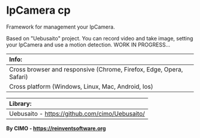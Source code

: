 IpCamera cp
==============

Framework for management your IpCamera.

Based on "Uebusaito" project.
You can record video and take image, setting your IpCamera and use a motion detection.
WORK IN PROGRESS...

| Info: |
|:---|
| Cross browser and responsive (Chrome, Firefox, Edge, Opera, Safari) |
| Cross platform (Windows, Linux, Mac, Android, Ios) |

| Library: |
|:---|
| Uebusaito - https://github.com/cimo/Uebusaito/ |

<b>By CIMO - https://reinventsoftware.org</b>

